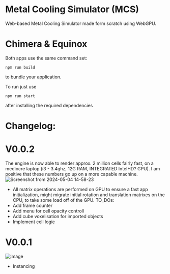 # Metal Cooling Simulator (MCS)
Web-based Metal Cooling Simulator made form scratch using WebGPU.
# Chimera & Equinox
Both apps use the same command set:

```
npm run build
```
to bundle your application.

To run just use 
```
npm run start
```
after installing the required dependencies

# Changelog:
# V0.0.2
  The engine is now able to render approx. 2 million cells fairly fast, on a mediocre laptop (i3 - 3.4ghz, 12G RAM, INTEGRATED IntelHD? GPU). I am positive that these numbers go up on a more capable machine.
![Screenshot from 2024-05-04 14-58-23](https://github.com/Ap-Cristian/eutectics/assets/91757763/f2e8a6e2-aca5-429e-8071-69688ea805eb)
* All matrix operations are performed on GPU to ensure a fast app initialization, might migrate initial rotation and translation matrixes on the CPU, to take some load off of the GPU.
TO_DOs:
* Add frame counter
* Add menu for cell opacity controll
* Add cube voxelisation for imported objects
* Implement cell logic

# V0.0.1
![image](https://github.com/Ap-Cristian/eutectics/assets/91757763/b87a7b97-c0fb-4cd1-8eb8-305b3d9b688a)
* Instancing


